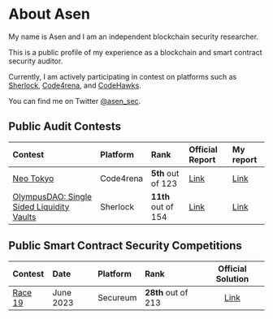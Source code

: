 # About Asen

My name is Asen and I am an independent blockchain security researcher.

This is a public profile of my experience as a blockchain and smart contract security auditor.

Currently, I am actively participating in contest on platforms such as [Sherlock](https://www.sherlock.xyz/), [Code4rena](https://code4rena.com/), and [CodeHawks](https://www.codehawks.com/).

You can find me on Twitter [@asen_sec](https://twitter.com/asen_sec).

## Public Audit Contests

| Contest                                                                                  | Platform  | Rank                | Official Report                                                                              | My report                                    |
| :--------------------------------------------------------------------------------------- | :-------- | :------------------ | :------------------------------------------------------------------------------------------- | :------------------------------------------- |
| [Neo Tokyo](https://code4rena.com/contests/2023-03-neo-tokyo-contest)                    | Code4rena | **5th** out of 123  | [Link](https://code4rena.com/reports/2023-03-neotokyo)                                       | [Link](reports/2023-03-neo-tokyo-contest.md) |
| [OlympusDAO: Single Sided Liquidity Vaults](https://app.sherlock.xyz/audits/contests/50) | Sherlock  | **11th** out of 154 | [Link](https://github.com/sherlock-audit/2023-02-olympus-judging/blob/main/Audit_Report.pdf) | [Link](reports/2023-02-olympus.md)           |

## Public Smart Contract Security Competitions

| Contest                                                                                           | Date      | Platform | Rank                |                        Official Solution                        |
| :------------------------------------------------------------------------------------------------ | :-------- | :------- | :------------------ | :-------------------------------------------------------------: |
| [Race 19](https://ventral.digital/posts/2023/7/3/race-19-of-the-secureum-bootcamp-epoch-infinity) | June 2023 | Secureum | **28th** out of 213 | [Link](https://twitter.com/asen_sec/status/1676505734522056704) |
